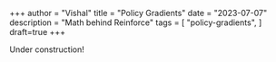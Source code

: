 +++
author = "Vishal"
title = "Policy Gradients"
date = "2023-07-07"
description = "Math behind Reinforce"
tags = [
    "policy-gradients",
]
draft=true
+++
<!--more-->

Under construction!

<!-- Coming up, January 1st, 2024:fire:! -->